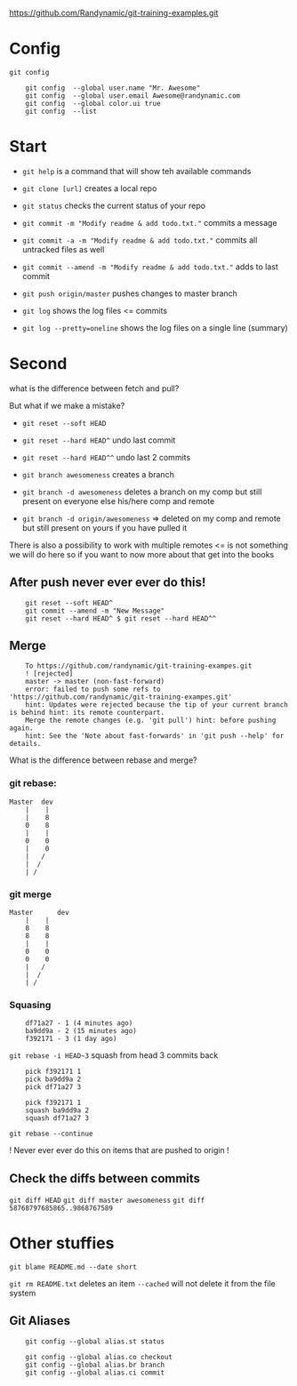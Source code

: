 https://github.com/Randynamic/git-training-examples.git

# Config
`git config`

```
    git config  --global user.name "Mr. Awesome" 
    git config  --global user.email Awesome@randynamic.com
    git config  --global color.ui true
    git config  --list
```

# Start 
- `git help` is a command that will show teh available commands
- `git clone [url]` creates a local repo
- `git status` checks the current status of your repo

- `git commit -m "Modify readme & add todo.txt."` commits a message
- `git commit -a -m "Modify readme & add todo.txt."` commits all untracked files as well
- `git commit --amend -m "Modify readme & add todo.txt."` adds to last commit
- `git push origin/master` pushes changes to master branch
- `git log` shows the log files <= commits
- `git log --pretty=oneline` shows the log files on a single line (summary)

# Second
what is the difference between fetch and pull?

But what if we make a mistake?
- `git reset --soft HEAD`
- `git reset --hard HEAD^` undo last commit
- `git reset --hard HEAD^^` undo last 2 commits

- `git branch awesomeness` creates a branch
- `git branch -d awesomeness` deletes a branch on my comp but still present on everyone else his/here comp and remote
- `git branch -d origin/awesomeness` => deleted on my comp and remote but still present on yours if you have pulled it

There is also a possibility to work with multiple remotes <= is not something we will do here so if you want to now more about that get into the books

## After push never ever ever do this!

```
    git reset --soft HEAD^
    git commit --amend -m "New Message"
    git reset --hard HEAD^ $ git reset --hard HEAD^^
```

## Merge
```
    To https://github.com/randynamic/git-training-exampes.git
    ! [rejected]        
    master -> master (non-fast-forward)
    error: failed to push some refs to 'https://github.com/randynamic/git-training-exampes.git' 
    hint: Updates were rejected because the tip of your current branch is behind hint: its remote counterpart. 
    Merge the remote changes (e.g. 'git pull') hint: before pushing again.
    hint: See the 'Note about fast-forwards' in 'git push --help' for details.
```

What is the difference between rebase and merge?

### git rebase:

```
Master  dev
    |    |
    |    8
    0    8
    |    |
    0    0
    |    0
    |   /
    |  /
    | /
```


### git merge

```
Master      dev
    |    |
    8    8
    8    8
    |    |
    0    0
    0    0
    |   /
    |  /
    | /
```


### Squasing

```
    df71a27 - 1 (4 minutes ago)
    ba9dd9a - 2 (15 minutes ago)
    f392171 - 3 (1 day ago)
```

`git rebase -i HEAD~3` squash from head 3 commits back

```
    pick f392171 1
    pick ba9dd9a 2
    pick df71a27 3
```

```
    pick f392171 1
    squash ba9dd9a 2
    squash df71a27 3
```

`git rebase --continue`

! Never ever ever do this on items that are pushed to origin !

## Check the diffs between commits

`git diff HEAD`
`git diff master awesomeness`
`git diff 58768797685865..9868767589`


# Other stuffies

`git blame README.md --date short`

`git rm README.txt` deletes an item
`--cached` will not delete it from the file system


## Git Aliases
```
    git config --global alias.st status 
    
    git config --global alias.co checkout
    git config --global alias.br branch 
    git config --global alias.ci commit
```
